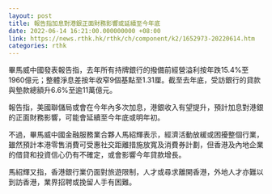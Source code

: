 ```yaml
---
layout: post
title: 報告指加息對港銀正面財務影響或延續至今年底
date: 2022-06-14 16:21:00.000000000 +08:00
link: https://news.rthk.hk/rthk/ch/component/k2/1652973-20220614.htm
categories: rthk
---
```


畢馬威中國發表報告指，去年所有持牌銀行的撥備前經營溢利按年跌15.4%至1960億元；整體淨息差按年收窄9個基點至1.31厘。截至去年底，受訪銀行的貸款與墊款總額升6.6%至逾11萬億元。

報告指，美國聯儲局或會在今年內多次加息，港銀收入有望提升，預計加息對港銀的正面財務影響，可能會延續至今年底或明年初。

不過，畢馬威中國金融服務業合夥人馬紹輝表示，經濟活動放緩或困擾整個行業，雖然預計本港零售消費可受惠社交距離措施放寬及消費券計劃，但香港及內地企業的借貸和投資信心仍有不確定，或會影響今年貸款增長。

馬紹輝又指，香港銀行業仍面對旅遊限制，人才或尋求離開香港，外地人才亦難以到訪香港，業界招聘或挽留人手有困難。
